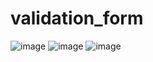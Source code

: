 # validation_form
![image](https://user-images.githubusercontent.com/73586159/147886751-e951a0d6-96f5-4600-9a56-b8384831a073.png)
![image](https://user-images.githubusercontent.com/73586159/147886754-98d95764-fbe5-433c-93a3-14ba4a1cdd9b.png)
![image](https://user-images.githubusercontent.com/73586159/147886772-cc120155-7627-4eff-9d3b-e6188789ed7d.png)
